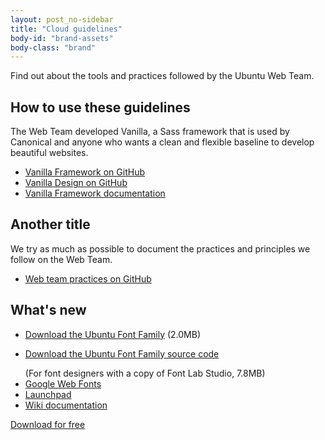 ```yaml
---
layout: post_no-sidebar
title: "Cloud guidelines"
body-id: "brand-assets"
body-class: "brand"
---
```

<div class="row">
  <div class="col-8">
    <p>Find out about the tools and practices followed by the Ubuntu Web Team.</p>
    <h2 id="our-sass-framework">How to use these guidelines</h2>
    <p>The Web Team developed Vanilla, a Sass framework that is used by Canonical and anyone who wants a clean and flexible baseline to develop beautiful websites.</p>
    <ul class="p-list">
      <li class="p-list__item is-ticked"><a href="https://github.com/vanilla-framework/vanilla-framework">Vanilla Framework on GitHub</a></li>
      <li class="p-list__item is-ticked"><a href="https://github.com/ubuntudesign/vanilla-design">Vanilla Design on GitHub</a></li>
      <li class="p-list__item is-ticked"><a href="https://docs.vanillaframework.io/">Vanilla Framework documentation</a></li>
    </ul>
  </div>
</div>

<div class="p-strip is-bordered">
  <div class="row">
    <div class="col-8">
      <h2 id="our-work-practices">Another title</h2>
      <p>We try as much as possible to document the practices and principles we follow on the Web Team.</p>
      <ul class="p-list">
        <li class="p-list__item is-ticked"><a href="https://github.com/ubuntudesign/webteam-practices">Web team practices on GitHub</a></li>
      </ul>
    </div>
  </div>
</div>

<div class="p-strip">
  <div class="row">
    <div class="col-8">
      <h2>What's new</h2>
      <ul class="p-list--divided">
        <li class="p-list__item"><a href="https://assets.ubuntu.com/v1/fad7939b-ubuntu-font-family-0.83.zip" class="p-link--external">Download the Ubuntu Font Family</a> (2.0MB)</li>
        <li class="p-list__item"><p><a href="https://assets.ubuntu.com/v1/4cd05122-ubuntu-font-family-sources_0.83.orig.tar.gz" class="p-link--external">Download the Ubuntu Font Family source code</a></p> (For font designers with a copy of Font Lab Studio, 7.8MB)</li>
        <li class="p-list__item"><a href="https://fonts.google.com/?query=Ubuntu" class="p-link--external">Google Web Fonts</a></li>
        <li class="p-list__item"><a href="http://launchpad.net/ubuntu-font-family" class="p-link--external">Launchpad</a></li>
        <li class="p-list__item"><a href="http://wiki.ubuntu.com/Ubuntu_Font_Family" class="p-link--external">Wiki documentation</a></li>
      </ul>
      <p><a href="https://assets.ubuntu.com/v1/fad7939b-ubuntu-font-family-0.83.zip" class="p-button--brand">Download for free</a></p>
    </div>
  </div>
</div>